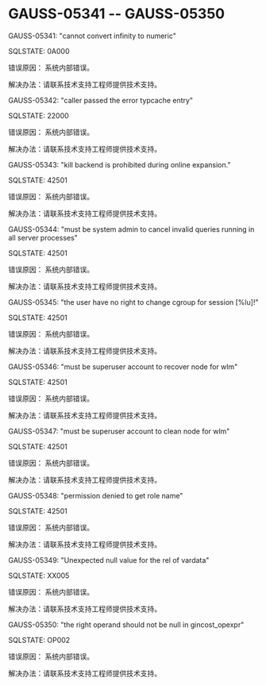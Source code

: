 # GAUSS-05341 -- GAUSS-05350<a name="ZH-CN_TOPIC_0302073614"></a>

GAUSS-05341: "cannot convert infinity to numeric"

SQLSTATE: 0A000

错误原因： 系统内部错误。

解决办法：请联系技术支持工程师提供技术支持。

GAUSS-05342: "caller passed the error typcache entry"

SQLSTATE: 22000

错误原因： 系统内部错误。

解决办法：请联系技术支持工程师提供技术支持。

GAUSS-05343: "kill backend is prohibited during online expansion."

SQLSTATE: 42501

错误原因： 系统内部错误。

解决办法：请联系技术支持工程师提供技术支持。

GAUSS-05344: "must be system admin to cancel invalid queries running in all server processes"

SQLSTATE: 42501

错误原因： 系统内部错误。

解决办法：请联系技术支持工程师提供技术支持。

GAUSS-05345: "the user have no right to change cgroup for session \[%lu\]!"

SQLSTATE: 42501

错误原因： 系统内部错误。

解决办法：请联系技术支持工程师提供技术支持。

GAUSS-05346: "must be superuser account to recover node for wlm"

SQLSTATE: 42501

错误原因： 系统内部错误。

解决办法：请联系技术支持工程师提供技术支持。

GAUSS-05347: "must be superuser account to clean node for wlm"

SQLSTATE: 42501

错误原因： 系统内部错误。

解决办法：请联系技术支持工程师提供技术支持。

GAUSS-05348: "permission denied to get role name"

SQLSTATE: 42501

错误原因： 系统内部错误。

解决办法：请联系技术支持工程师提供技术支持。

GAUSS-05349: "Unexpected null value for the rel of vardata"

SQLSTATE: XX005

错误原因： 系统内部错误。

解决办法：请联系技术支持工程师提供技术支持。

GAUSS-05350: "the right operand should not be null in gincost\_opexpr"

SQLSTATE: OP002

错误原因： 系统内部错误。

解决办法：请联系技术支持工程师提供技术支持。

